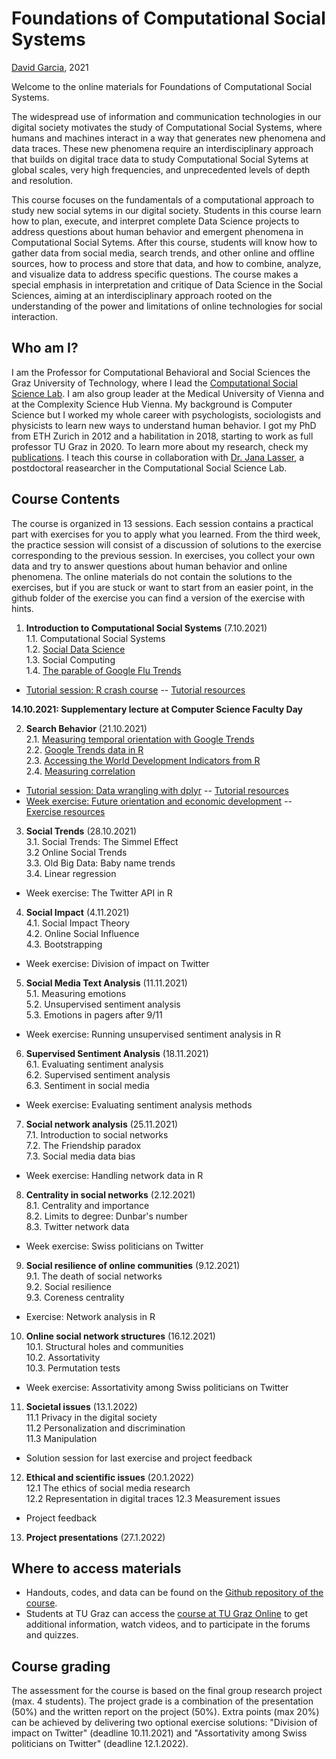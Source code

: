 # Foundations of Computational Social Systems
[David Garcia](http://dgarcia.eu), 2021

Welcome to the online materials for Foundations of Computational Social Systems.

The widespread use of information and communication technologies in our digital society motivates the study of Computational Social Systems, where humans and machines interact in a way that generates new phenomena and data traces. These new phenomena require an interdisciplinary approach that builds on digital trace data to study Computational Social Sytems at global scales, very high frequencies, and unprecedented levels of depth and resolution.

This course focuses on the fundamentals of a computational approach to study new social sytems in our digital society. Students in this course learn how to plan, execute, and interpret complete Data Science projects to address questions about human behavior and emergent phenomena in Computational Social Sytems. After this course, students will know how to gather data from social media, search trends, and other online and offline sources, how to process and store that data, and how to combine, analyze, and visualize data to address specific questions. The course makes a special emphasis in interpretation and critique of Data Science in the Social Sciences, aiming at an interdisciplinary approach rooted on the understanding of the power and limitations of online technologies for social interaction.

## Who am I?

I am the Professor for Computational Behavioral and Social Sciences the Graz University of Technology, where I lead the [Computational Social Science Lab](http://www.csslab.at). I am also group leader at the Medical University of Vienna and at the Complexity Science Hub Vienna. My background is Computer Science but I worked my whole career with psychologists, sociologists and physicists to learn new ways to understand human behavior. I got my PhD from ETH Zurich in 2012 and a habilitation in 2018, starting to work as full professor TU Graz in 2020. To learn more about my research, check my [publications](https://dgarcia.eu/full-publication-list/). I teach this course in collaboration with [Dr. Jana Lasser](https://janalasser.at/), a postdoctoral reasearcher in the Computational Social Science Lab.

## Course Contents

The course is organized in 13 sessions. Each session contains a practical part with exercises for you to apply what you learned. From the third week, the practice session will consist of a discussion of solutions to the exercise corresponding to the previous session. In exercises, you collect your own data and try to answer questions about human behavior and online phenomena. The online materials do not contain the solutions to the exercises, but if you are stuck or want to start from an easier point, in the github folder of the exercise you can find a version of the exercise with hints.

1. **Introduction to Computational Social Systems**  (7.10.2021)  
1.1. Computational Social Systems  
1.2. [Social Data Science](https://dgarcia-eu.github.io/FoundationsOfCSS/01_Introduction/012_SocialDataScience/SocialDataScience)  
1.3. Social Computing  
1.4. [The parable of Google Flu Trends](https://dgarcia-eu.github.io/FoundationsOfCSS/01_Introduction/014_GoogleFluTrends/GoogleFluTrends)  
- [Tutorial session: R crash course](https://dgarcia-eu.github.io/FoundationsOfCSS/01_Introduction/015_RCrashCourse/RCrashCourse) -- [Tutorial resources](https://downgit.github.io/#/home?url=https://github.com/dgarcia-eu/FoundationsOfCSS/tree/master/01_Introduction/015_RCrashCourse)

**14.10.2021: Supplementary lecture at Computer Science Faculty Day**

2. **Search Behavior** (21.10.2021)  
2.1. [Measuring temporal orientation with Google Trends](https://dgarcia-eu.github.io/FoundationsOfCSS/02_Search/021_TemporalOrientation/TemporalOrientationGtrends.html)     
2.2. [Google Trends data in R](https://dgarcia-eu.github.io/FoundationsOfCSS/02_Search/022_gtrendsR/gtrendsR.html)   
2.3. [Accessing the World Development Indicators from R](https://dgarcia-eu.github.io/FoundationsOfCSS/02_Search/023_WDI/WDI.html)   
2.4. [Measuring correlation](https://dgarcia-eu.github.io/FoundationsOfCSS/02_Search/024_Correlation/MeasuringCorrelation.html)   
- [Tutorial session: Data wrangling with dplyr](https://dgarcia-eu.github.io/FoundationsOfCSS/02_Search/025_dplyrTutorial/dplyr.html) -- [Tutorial resources](https://downgit.github.io/#/home?url=https://github.com/dgarcia-eu/FoundationsOfCSS/tree/master/02_Search/025_dplyrTutorial)  
- [Week exercise: Future orientation and economic development](https://dgarcia-eu.github.io/FoundationsOfCSS/02_Search/026_FOIExercise/GDP_FOI.html) -- [Exercise resources](https://downgit.github.io/#/home?url=https://github.com/dgarcia-eu/FoundationsOfCSS/tree/master/02_Search/026_FOIExercise) 

3. **Social Trends** (28.10.2021)  
3.1. Social Trends: The Simmel Effect  
3.2  Online Social Trends  
3.3. Old Big Data: Baby name trends  
3.4. Linear regression  
- Week exercise: The Twitter API in R  

4. **Social Impact** (4.11.2021)  
4.1. Social Impact Theory  
4.2. Online Social Influence  
4.3. Bootstrapping  
- Week exercise: Division of impact on Twitter

5. **Social Media Text Analysis** (11.11.2021)  
5.1. Measuring emotions  
5.2. Unsupervised sentiment analysis  
5.3. Emotions in pagers after 9/11  
- Week exercise: Running unsupervised sentiment analysis in R

6. **Supervised Sentiment Analysis** (18.11.2021)  
6.1. Evaluating sentiment analysis  
6.2. Supervised sentiment analysis  
6.3. Sentiment in social media  
- Week exercise: Evaluating sentiment analysis methods

7. **Social network analysis** (25.11.2021)  
7.1. Introduction to social networks  
7.2. The Friendship paradox  
7.3. Social media data bias  
- Week exercise: Handling network data in R

8. **Centrality in social networks** (2.12.2021)  
8.1. Centrality and importance  
8.2. Limits to degree: Dunbar's number  
8.3. Twitter network data  
- Week exercise: Swiss politicians on Twitter  

9. **Social resilience of online communities** (9.12.2021)  
9.1. The death of social networks  
9.2. Social resilience  
9.3. Coreness centrality  
- Exercise: Network analysis in R

10. **Online social network structures** (16.12.2021)  
10.1. Structural holes and communities  
10.2. Assortativity  
10.3. Permutation tests   
- Week exercise: Assortativity among Swiss politicians on Twitter  

11. **Societal issues**  (13.1.2022)  
11.1 Privacy in the digital society  
11.2 Personalization and discrimination  
11.3 Manipulation  
- Solution session for last exercise and project feedback

12. **Ethical and scientific issues** (20.1.2022)  
12.1 The ethics of social media research  
12.2 Representation in digital traces 
12.3 Measurement issues  
- Project feedback

13. **Project presentations** (27.1.2022)  


## Where to access materials

- Handouts, codes, and data can be found on the [Github repository of the course](https://github.com/dgarcia-eu/FoundationsOfCSS).
- Students at TU Graz can access the [course at TU Graz Online]() to get additional information, watch videos, and to participate in the forums and quizzes.

## Course grading

The assessment for the course is based on the final group research project (max. 4 students). The project grade is a combination of the presentation (50%) and the written report on the project (50%). Extra points (max 20%)  can be achieved by delivering two optional exercise solutions: "Division of impact on Twitter" (deadline 10.11.2021) and "Assortativity among Swiss politicians on Twitter" (deadline 12.1.2022).